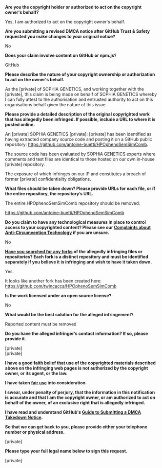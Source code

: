 **Are you the copyright holder or authorized to act on the copyright owner's behalf?**

Yes, I am authorized to act on the copyright owner's behalf.

**Are you submitting a revised DMCA notice after GitHub Trust & Safety requested you make changes to your original notice?**

No

**Does your claim involve content on GitHub or npm.js?**

GitHub

**Please describe the nature of your copyright ownership or authorization to act on the owner's behalf.**

As the [private] of SOPHiA GENETICS, and working together with the [private], this claim is being made on behalf of SOPHiA GENETICS whereby I can fully attest to the authorisation and entrusted authority to act on this organisations behalf given the nature of this issue.

**Please provide a detailed description of the original copyrighted work that has allegedly been infringed. If possible, include a URL to where it is posted online.**

An [private] SOPHiA GENETICS [private]: [private] has been identified as having extracted company source code and posting it on a GitHub public repository: https://github.com/antoine-buetti/HPOphenoSemSimComb.

The source code has been evaluated by SOPHiA GENETICS experts where comments and test files are identical to those hosted on our own in-house [private] repository.

The exposure of which infringes on our IP and constitutes a breach of former [private] confidentiality obligations.

**What files should be taken down? Please provide URLs for each file, or if the entire repository, the repository’s URL.**

The entire HPOphenoSemSimComb repository should be removed:

https://github.com/antoine-buetti/HPOphenoSemSimComb

**Do you claim to have any technological measures in place to control access to your copyrighted content? Please see our <a href="https://docs.github.com/articles/guide-to-submitting-a-dmca-takedown-notice#complaints-about-anti-circumvention-technology">Complaints about Anti-Circumvention Technology</a> if you are unsure.**

No

**<a href="https://docs.github.com/articles/dmca-takedown-policy#b-what-about-forks-or-whats-a-fork">Have you searched for any forks</a> of the allegedly infringing files or repositories? Each fork is a distinct repository and must be identified separately if you believe it is infringing and wish to have it taken down.**

Yes.

It looks like another fork has been created here: https://github.com/twincacca/HPOphenoSemSimComb

**Is the work licensed under an open source license?**

No

**What would be the best solution for the alleged infringement?**

Reported content must be removed

**Do you have the alleged infringer’s contact information? If so, please provide it.**

[private]  
[private]  

**I have a good faith belief that use of the copyrighted materials described above on the infringing web pages is not authorized by the copyright owner, or its agent, or the law.**

**I have taken <a href="https://www.lumendatabase.org/topics/22">fair use</a> into consideration.**

**I swear, under penalty of perjury, that the information in this notification is accurate and that I am the copyright owner, or am authorized to act on behalf of the owner, of an exclusive right that is allegedly infringed.**

**I have read and understand GitHub's <a href="https://docs.github.com/articles/guide-to-submitting-a-dmca-takedown-notice/">Guide to Submitting a DMCA Takedown Notice</a>.**

**So that we can get back to you, please provide either your telephone number or physical address.**

[private]

**Please type your full legal name below to sign this request.**

[private]  
